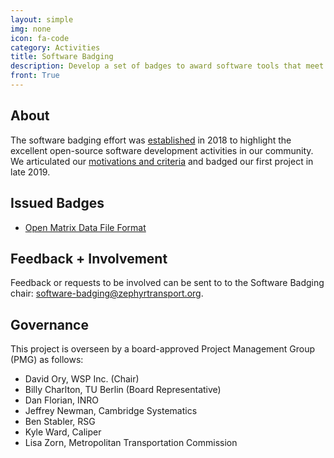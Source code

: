 ```yaml
---
layout: simple
img: none
icon: fa-code
category: Activities
title: Software Badging
description: Develop a set of badges to award software tools that meet various criteria.
front: True
---
```


## About

The software badging effort was [established](https://medium.com/zephyrfoundation/software-badgers-8388db3ca278) in 2018 to highlight the excellent open-source software development activities in our community. We articulated our [motivations and criteria](https://medium.com/zephyrfoundation/developing-badge-worthy-standards-52a80d89ff45) and badged our first project in late 2019.

## Issued Badges

* [Open Matrix Data File Format](https://github.com/osPlanning/omx)

## Feedback + Involvement

Feedback or requests to be involved can be sent to to the Software Badging chair: [software-badging@zephyrtransport.org](mailto://software-badging@zephyrtransport.org).

## Governance

This project is overseen by a board-approved Project Management Group (PMG) as follows:
 - David Ory, WSP Inc. (Chair)
 - Billy Charlton, TU Berlin (Board Representative)
 - Dan Florian, INRO
 - Jeffrey Newman, Cambridge Systematics
 - Ben Stabler, RSG
 - Kyle Ward, Caliper
 - Lisa Zorn, Metropolitan Transportation Commission
